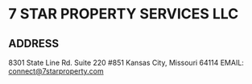 # 7 STAR PROPERTY SERVICES LLC



## ADDRESS
8301 State Line Rd. Suite 220 #851
Kansas City, Missouri 64114
EMAIL: connect@7starproperty.com
